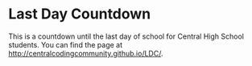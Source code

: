 Last Day Countdown
==================
This is a countdown until the last day of school for Central High School students. You can find the page at http://centralcodingcommunity.github.io/LDC/.
